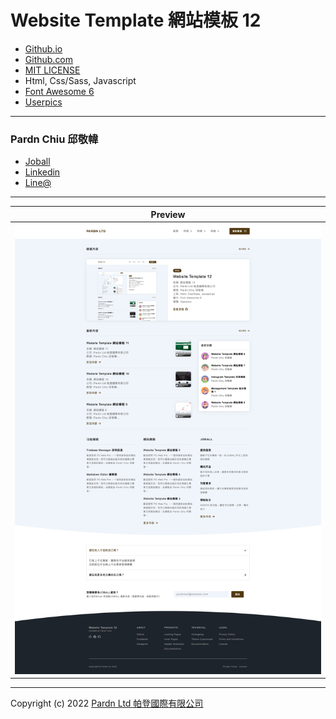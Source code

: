 # Website Template 網站模板 12

- [Github.io](https://pardnchiu.github.io/website-template-12/)
- [Github.com](https://github.com/pardnchiu/website-template-12/)
- [MIT LICENSE](./LICENSE)
- Html, Css/Sass, Javascript
- [Font Awesome 6](https://fontawesome.com/v6/search)
- [Userpics](https://userpics.craftwork.design)

***

### Pardn Chiu 邱敬幃

- [Joball](https://joball.tw/@pardnltd)
- [Linkedin](https://www.linkedin.com/in/pardnchiu/)
- [Line@](http://lin.ee/Gtcb5kc)

***

| Preview |
| --- |
| ![Website Template 網站模板 12](./image/index.jpg) |

***

Copyright (c) 2022 [Pardn Ltd 帕登國際有限公司](https://joball.tw/@pardnltd)

